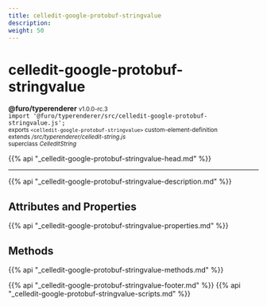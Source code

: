 ```yaml
---
title: celledit-google-protobuf-stringvalue
description: 
weight: 50
---
```


# celledit-google-protobuf-stringvalue
**@furo/typerenderer** <small>v1.0.0-rc.3</small>
<br>`import '@furo/typerenderer/src/celledit-google-protobuf-stringvalue.js';`<small>
<br>exports `<celledit-google-protobuf-stringvalue>` custom-element-definition
<br>extends */src/typerenderer/celledit-string.js*
<br>superclass *CelleditString*</small>

{{% api "_celledit-google-protobuf-stringvalue-head.md" %}}

****



{{% api "_celledit-google-protobuf-stringvalue-description.md" %}}


## Attributes and Properties
{{% api "_celledit-google-protobuf-stringvalue-properties.md" %}}



## Methods
{{% api "_celledit-google-protobuf-stringvalue-methods.md" %}}





{{% api "_celledit-google-protobuf-stringvalue-footer.md" %}}
{{% api "_celledit-google-protobuf-stringvalue-scripts.md" %}}
